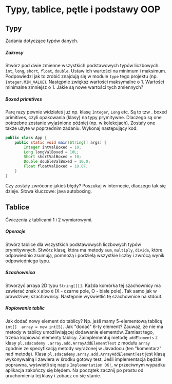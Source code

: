 # Typy, tablice, pętle i podstawy OOP

## Typy
Zadania dotyczące typów danych.

##### Zakresy
Stwórz pod dwie zmienne wszystkich podstawowych typów liczbowych: ``int``, 
``long``, ``short``, ``float``, ``double``. Ustaw ich wartości na minimum i 
maksimum. Podpowiedzi jak to zrobić znajdują się w module ``type`` tego 
projektu (np. ``Integer.MIN_VALUE``). Następnie zwiększ wartości maksymalne o
 1\. Wartości minimalne zmniejsz o 1. Jakie są nowe wartości tych zmiennych? 

##### Boxed primitives
Parę razy pewnie widziałeś już np. klasę ``Integer``, ``Long`` etc. Są to tzw
. boxed primitives, czyli opakowania (klasy) na typy prymitywne. Dlaczego są 
one potrzebne zostanie wyjaśnione później (np. w kolekcjach). Zostały one 
także użyte w poprzednim zadaniu. Wykonaj następujący kod:
```java
public class App {
	public static void main(String[] args) {
		Integer intValBoxed = 10;
		Long longValBoxed = 10L;
		Short shortValBoxed = 10;
		Double doubleValBoxed = 10.0;
		Float floatValBoxed = 10.0F;		
	}
}
```
Czy zostały zwrócone jakieś błędy? Poszukaj w internecie, dlaczego tak się 
dzieje. Słowa kluczowe: java autoboxing.

## Tablice
Ćwiczenia z tablicami 1 i 2 wymiarowymi.

##### Operacje
Stwórz tablice dla wszystkich podstawowych liczbowych typów prymitywnych. 
Stwórz klasę, która ma metody ``sum``, ``multiply``, ``divide``, które 
odpowiednio zsumują, pomnożą i podzielą wszystkie liczby i zwrócą wynik 
odpowiedniego typu.

##### Szachownica
Stworzyć arraya 2D typu ``String[][]``. Każda komórka tej szachownicy ma 
zawierać znak ``X`` albo ``O`` (X - czarne pole, O - białe pole). Tak samo 
jak w prawdziwej szachownicy. Następnie wyświetlić tę szachownice na stdout.

##### Kopiowanie tablic
Jak dodać nowy element do tablicy? Np. jeśli mamy 5-elementową tablicę ``int[] 
array = new int[5]``. Jak "dodać" 6-ty element? Zauważ, że nie ma metody w 
tablicy umożliwiającej dodawanie elementów. Zamiast tego, trzeba kopiować 
elementy tablicy. Zaimplementuj metodę ``addElements`` z klasy ``pl.sdacademy
.array.add.ArrayAddElementTest`` z modułu ``array`` zgodnie ze specyfikacją 
metody wyrażonej w Javadocu (ten "komentarz" nad metodą). Klasa ``pl.sdacademy.array.add.ArrayAddElementTest`` jest klasą wykonywalną i zawiera w
 środku gotowy test. Jeśli implementacja będzie poprawna, wyświetli się napis
  ``Implementation OK!``, w przeciwnym wypadku aplikacja zakończy się błędem.
   Na początek zacznij po prostu od uruchomienia tej klasy i zobacz co 
   się stanie.
